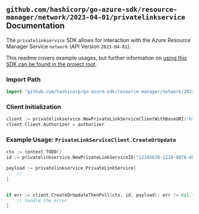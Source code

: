 
## `github.com/hashicorp/go-azure-sdk/resource-manager/network/2023-04-01/privatelinkservice` Documentation

The `privatelinkservice` SDK allows for interaction with the Azure Resource Manager Service `network` (API Version `2023-04-01`).

This readme covers example usages, but further information on [using this SDK can be found in the project root](https://github.com/hashicorp/go-azure-sdk/tree/main/docs).

### Import Path

```go
import "github.com/hashicorp/go-azure-sdk/resource-manager/network/2023-04-01/privatelinkservice"
```


### Client Initialization

```go
client := privatelinkservice.NewPrivateLinkServiceClientWithBaseURI("https://management.azure.com")
client.Client.Authorizer = authorizer
```


### Example Usage: `PrivateLinkServiceClient.CreateOrUpdate`

```go
ctx := context.TODO()
id := privatelinkservice.NewPrivateLinkServiceID("12345678-1234-9876-4563-123456789012", "example-resource-group", "privateLinkServiceValue")

payload := privatelinkservice.PrivateLinkService{
	// ...
}


if err := client.CreateOrUpdateThenPoll(ctx, id, payload); err != nil {
	// handle the error
}
```

